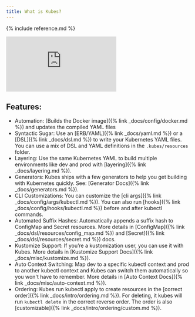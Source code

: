 ```yaml
---
title: What is Kubes?
---
```


{% include reference.md %}

<div class="video-box"><div class="video-container"><iframe src="https://www.youtube.com/embed/M4zHL0mfKNU" frameborder="0" allowfullscreen=""></iframe></div></div>

## Features:

* Automation: [Builds the Docker image]({% link _docs/config/docker.md %}) and updates the compiled YAML files
* Syntactic Sugar: Use an [ERB/YAML]({% link _docs/yaml.md %}) or a [DSL]({% link _docs/dsl.md %}) to write your Kubernetes YAML files. You can use a mix of DSL and YAML definitions in the `.kubes/resources` folder.
* Layering: Use the same Kubernetes YAML to build multiple environments like dev and prod with [layering]({% link _docs/layering.md %}).
* Generators: Kubes ships with a few generators to help you get building with Kubernetes quickly. See: [Generator Docs]({% link _docs/generators.md %}).
* CLI Customizations: You can customize the [cli args]({% link _docs/config/args/kubectl.md %}). You can also run [hooks]({% link _docs/config/hooks/kubectl.md %}) before and after kubectl commands.
* Automated Suffix Hashes: Automatically appends a suffix hash to ConfigMap and Secret resources. More details in [ConfigMap]({% link _docs/dsl/resources/config_map.md %}) and [Secret]({% link _docs/dsl/resources/secret.md %}) docs.
* Kustomize Support: If you’re a kustomization user, you can use it with Kubes. More details in [Kustomize Support Docs]({% link _docs/misc/kustomize.md %}).
* Auto Context Switching: Map dev to a specific kubectl context and prod to another kubectl context and Kubes can switch them automatically so you won't have to remember. More details in [Auto Context Docs]({% link _docs/misc/auto-context.md %}).
* Ordering: Kubes run kubectl apply to create resources in the [correct order]({% link _docs/intro/ordering.md %}). For deleting, it kubes will run `kubectl delete` in the correct reverse order. The order is also [customizable]({% link _docs/intro/ordering/custom.md %}).
